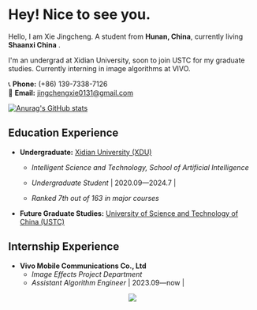 

# Hey! Nice to see you.

Hello, I am Xie Jingcheng. A student from **Hunan, China**, currently living **Shaanxi China** .

I'm an undergrad at Xidian University, soon to join USTC for my graduate studies. Currently interning in image algorithms at VIVO.

📞 **Phone:** (+86) 139-7338-7126  
📧 **Email:** jingchengxie0131@gmail.com

[![Anurag's GitHub stats](https://github-readme-stats.vercel.app/api?username=xiejingcheng&theme=THEME_NAME&?count_private=true?theme=THEME_NAME)](https://github.com/anuraghazra/github-readme-stats)

## Education Experience

- **Undergraduate:** [Xidian University (XDU)](https://www.xidian.edu.cn/)

  - *Intelligent Science and Technology, School of Artificial Intelligence*  

  - *Undergraduate Student* | 2020.09—2024.7 |
  - *Ranked 7th out of 163 in major courses*

- **Future Graduate Studies:** [University of Science and Technology of China (USTC)](http://www.ustc.edu.cn/)

## Internship Experience

- **Vivo Mobile Communications Co., Ltd**
  - *Image Effects Project Department*
  - *Assistant Algorithm Engineer* | 2023.09—now |





<div align="center"> <img src="https://github-readme-stats.vercel.app/api/top-langs/?username=xiejingcheng&hide_title=true&hide_border=true&layout=compact&langs_count=6&text_color=000&icon_color=fff&bg_color=0,52fa5a,4dfcff,c64dff&theme=graywhite" /> </div>



